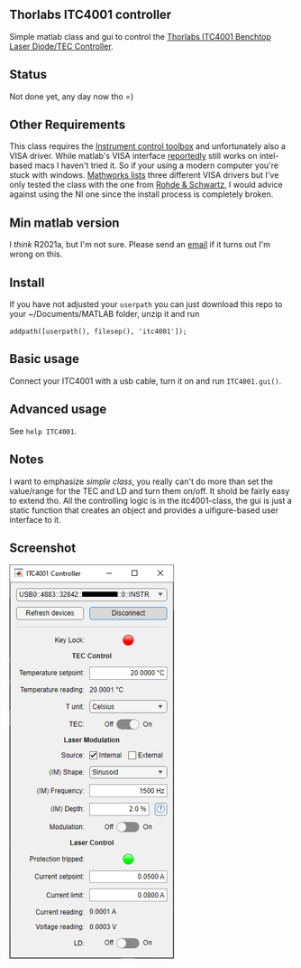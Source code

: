## Thorlabs ITC4001 controller
Simple matlab class and gui to control the
[Thorlabs ITC4001 Benchtop Laser Diode/TEC Controller](https://www.thorlabs.de/thorProduct.cfm?partNumber=ITC4001).

## Status
Not done yet, any day now tho =)

## Other Requirements
This class requires the
[Instrument control toolbox](https://se.mathworks.com/products/instrument.html)
and unfortunately also a VISA driver. While matlab's VISA interface
[reportedly](https://se.mathworks.com/help/releases/R2024b/instrument/troubleshooting-visa-interface.html)
still works on intel-based macs I haven't tried it. So if your using a modern
computer you're stuck with windows.
[Mathworks lists](https://se.mathworks.com/help/releases/R2024b/instrument/troubleshooting-visa-interface.html)
three different VISA drivers but I've only tested the class with the one from
[Rohde & Schwartz](https://www.rohde-schwarz.com/no/applications/r-s-visa-application-note_56280-148812.html),
I would advice against using the NI one since the install process is completely
broken.

## Min matlab version
I *think* R2021a, but I'm not sure. Please send an
[email](mailto:ragnar.seton@uit.no)
if it turns out I'm wrong on this.

## Install
If you have not adjusted your `userpath` you can just download this repo to your
~/Documents/MATLAB folder, unzip it and run
```
addpath([userpath(), filesep(), 'itc4001']);
```

## Basic usage
Connect your ITC4001 with a usb cable, turn it on and run `ITC4001.gui()`.

## Advanced usage
See `help ITC4001`.

## Notes
I want to emphasize *simple class*, you really can't do more than set the
value/range for the TEC and LD and turn them on/off. It shold be fairly easy to
extend tho. All the controlling logic is in the itc4001-class, the gui is just a
static function that creates an object and provides a uifigure-based user
interface to it.

## Screenshot
![Screenshot of the GUI](screenshot.png "Screenshot of the GUI")
